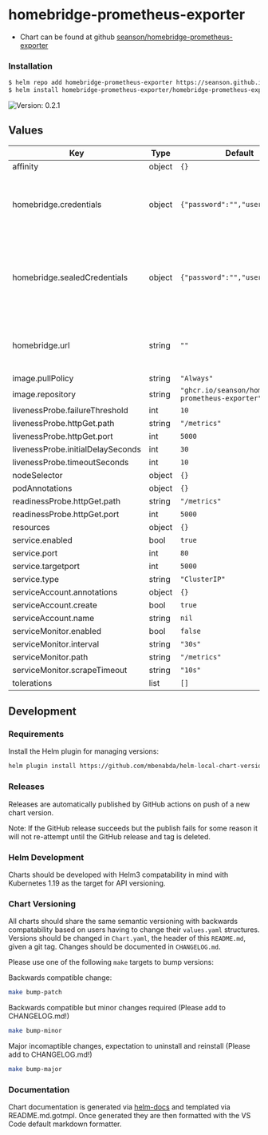 # homebridge-prometheus-exporter

- Chart can be found at github [seanson/homebridge-prometheus-exporter](https://github.com/seanson/homebridge-prometheus-exporter)

### Installation

```bash
$ helm repo add homebridge-prometheus-exporter https://seanson.github.io/homebridge-prometheus-exporter
$ helm install homebridge-prometheus-exporter/homebridge-prometheus-exporter
```

![Version: 0.2.1](https://img.shields.io/badge/Version-0.2.1-informational?style=flat-square)

## Values

| Key | Type | Default | Description |
|-----|------|---------|-------------|
| affinity | object | `{}` |  |
| homebridge.credentials | object | `{"password":"","username":""}` | Username and password for HomeBridge API authentication |
| homebridge.sealedCredentials | object | `{"password":"","username":""}` | Optional sealed secret for credentials, can be set if you run the SealedSecrets controller  |
| homebridge.url | string | `""` | URL of the target HomeBridge API instace to hit |
| image.pullPolicy | string | `"Always"` |  |
| image.repository | string | `"ghcr.io/seanson/homebridge-prometheus-exporter"` |  |
| livenessProbe.failureThreshold | int | `10` |  |
| livenessProbe.httpGet.path | string | `"/metrics"` |  |
| livenessProbe.httpGet.port | int | `5000` |  |
| livenessProbe.initialDelaySeconds | int | `30` |  |
| livenessProbe.timeoutSeconds | int | `10` |  |
| nodeSelector | object | `{}` |  |
| podAnnotations | object | `{}` |  |
| readinessProbe.httpGet.path | string | `"/metrics"` |  |
| readinessProbe.httpGet.port | int | `5000` |  |
| resources | object | `{}` |  |
| service.enabled | bool | `true` |  |
| service.port | int | `80` |  |
| service.targetport | int | `5000` |  |
| service.type | string | `"ClusterIP"` |  |
| serviceAccount.annotations | object | `{}` |  |
| serviceAccount.create | bool | `true` |  |
| serviceAccount.name | string | `nil` |  |
| serviceMonitor.enabled | bool | `false` |  |
| serviceMonitor.interval | string | `"30s"` |  |
| serviceMonitor.path | string | `"/metrics"` |  |
| serviceMonitor.scrapeTimeout | string | `"10s"` |  |
| tolerations | list | `[]` |  |

## Development

### Requirements

Install the Helm plugin for managing versions:

```bash
helm plugin install https://github.com/mbenabda/helm-local-chart-version
```

### Releases

Releases are automatically published by GitHub actions on push of a new chart version.

Note: If the GitHub release succeeds but the publish fails for some reason it will not re-attempt until the GitHub release and tag is deleted.

### Helm Development

Charts should be developed with Helm3 compatability in mind with Kubernetes 1.19 as the target for API versioning.

### Chart Versioning

All charts should share the same semantic versioning with backwards compatability based on users having to change their `values.yaml` structures. Versions should be changed in `Chart.yaml`, the header of this `README.md`, given a git tag. Changes should be documented in `CHANGELOG.md`.

Please use one of the following `make` targets to bump versions:

Backwards compatible change:

```bash
make bump-patch
```

Backwards compatible but minor changes required (Please add to CHANGELOG.md!)

```bash
make bump-minor
```

Major incomaptible changes, expectation to uninstall and reinstall (Please add to CHANGELOG.md!)

```bash
make bump-major
```

### Documentation

Chart documentation is generated via [helm-docs](https://github.com/norwoodj/helm-docs) and templated via README.md.gotmpl. Once generated they are then formatted with the VS Code default markdown formatter.
